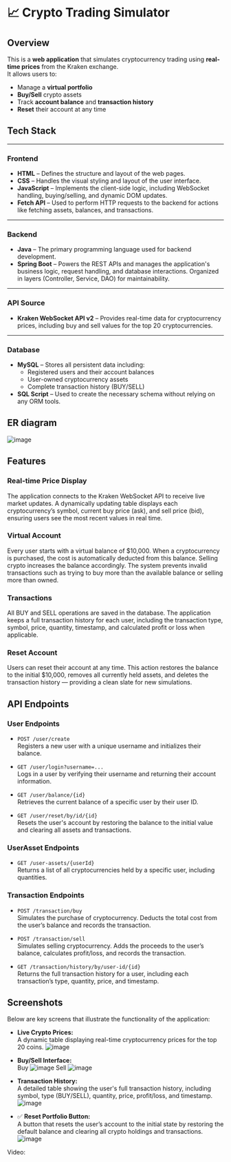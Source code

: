 # 📈 Crypto Trading Simulator

## Overview
This is a **web application** that simulates cryptocurrency trading using **real-time prices** from the Kraken exchange.  
It allows users to:

- Manage a **virtual portfolio**
- **Buy/Sell** crypto assets
- Track **account balance** and **transaction history**
- **Reset** their account at any time

## Tech Stack

---

### Frontend
- **HTML** – Defines the structure and layout of the web pages.
- **CSS** – Handles the visual styling and layout of the user interface.
- **JavaScript** – Implements the client-side logic, including WebSocket handling, buying/selling, and dynamic DOM updates.
- **Fetch API** – Used to perform HTTP requests to the backend for actions like fetching assets, balances, and transactions.

---

### Backend
- **Java** – The primary programming language used for backend development.
- **Spring Boot** – Powers the REST APIs and manages the application's business logic, request handling, and database interactions. Organized in layers (Controller, Service, DAO) for maintainability.

---

### API Source
- **Kraken WebSocket API v2** – Provides real-time data for cryptocurrency prices, including buy and sell values for the top 20 cryptocurrencies.

---

### Database
- **MySQL** – Stores all persistent data including:
  - Registered users and their account balances
  - User-owned cryptocurrency assets
  - Complete transaction history (BUY/SELL)
- **SQL Script** – Used to create the necessary schema without relying on any ORM tools.

## ER diagram
![image](https://github.com/user-attachments/assets/6e3fc6ce-81f8-4235-a956-586651e36501)


## Features

### Real-time Price Display
The application connects to the Kraken WebSocket API to receive live market updates. A dynamically updating table displays each cryptocurrency’s symbol, current buy price (ask), and sell price (bid), ensuring users see the most recent values in real time.

### Virtual Account
Every user starts with a virtual balance of $10,000. When a cryptocurrency is purchased, the cost is automatically deducted from this balance. Selling crypto increases the balance accordingly. The system prevents invalid transactions such as trying to buy more than the available balance or selling more than owned.

### Transactions
All BUY and SELL operations are saved in the database. The application keeps a full transaction history for each user, including the transaction type, symbol, price, quantity, timestamp, and calculated profit or loss when applicable.

### Reset Account
Users can reset their account at any time. This action restores the balance to the initial $10,000, removes all currently held assets, and deletes the transaction history — providing a clean slate for new simulations.


## API Endpoints

### User Endpoints
- `POST /user/create`  
  Registers a new user with a unique username and initializes their balance.

- `GET /user/login?username=...`  
  Logs in a user by verifying their username and returning their account information.

- `GET /user/balance/{id}`  
  Retrieves the current balance of a specific user by their user ID.

- `GET /user/reset/by/id/{id}`  
  Resets the user's account by restoring the balance to the initial value and clearing all assets and transactions.

### UserAsset Endpoints
- `GET /user-assets/{userId}`  
  Returns a list of all cryptocurrencies held by a specific user, including quantities.

### Transaction Endpoints
- `POST /transaction/buy`  
  Simulates the purchase of cryptocurrency. Deducts the total cost from the user’s balance and records the transaction.

- `POST /transaction/sell`  
  Simulates selling cryptocurrency. Adds the proceeds to the user’s balance, calculates profit/loss, and records the transaction.

- `GET /transaction/history/by/user-id/{id}`  
  Returns the full transaction history for a user, including each transaction’s type, quantity, price, and timestamp.


## Screenshots

Below are key screens that illustrate the functionality of the application:

- **Live Crypto Prices:**  
  A dynamic table displaying real-time cryptocurrency prices for the top 20 coins.
![image](https://github.com/user-attachments/assets/33c2d179-cdde-4824-8bdc-3e8e8d704d2e)

- **Buy/Sell Interface:**  
  Buy
  ![image](https://github.com/user-attachments/assets/248765f5-dee9-4889-b6db-8c13e2ce3231)
  Sell
  ![image](https://github.com/user-attachments/assets/cad2321a-4c1a-4dac-b4b2-51af9f672df4)

- **Transaction History:**  
  A detailed table showing the user's full transaction history, including symbol, type (BUY/SELL), quantity, price, profit/loss, and timestamp.
  ![image](https://github.com/user-attachments/assets/8931f0e0-b273-4de7-b735-89b9f8343d48)

- ✅ **Reset Portfolio Button:**  
  A button that resets the user’s account to the initial state by restoring the default balance and clearing all crypto holdings and transactions.
  ![image](https://github.com/user-attachments/assets/448739df-1bff-444c-be8b-782f3801f6b3)

Video:

